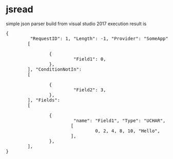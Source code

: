 # jsread
simple json parser
build from visual studio 2017
execution result is

<pre>
{
         "RequestID": 1, "Length": -1, "Provider": "SomeApp", "Condition":
        [

                {
                         "Field1": 0,
                },
        ], "ConditionNotIn":
        [

                {
                         "Field2": 3,
                },
        ], "Fields":
        [

                {
                         "name": "Field1", "Type": "UCHAR", "bitSize": 8, "rangeFrom": 0, "rangeTo": 10, "validWhen":
                        [
                                 0, 2, 4, 8, 10, "Hello",
                        ],
                },
        ],
}
</pre>
